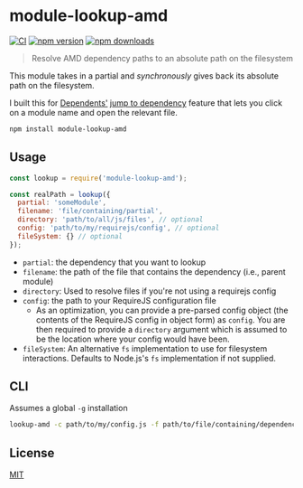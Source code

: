 # module-lookup-amd

[![CI](https://img.shields.io/github/actions/workflow/status/dependents/node-module-lookup-amd/ci.yml?branch=main&label=CI&logo=github)](https://github.com/dependents/node-module-lookup-amd/actions/workflows/ci.yml?query=branch%3Amain)
[![npm version](https://img.shields.io/npm/v/module-lookup-amd?logo=npm&logoColor=fff)](https://www.npmjs.com/package/module-lookup-amd)
[![npm downloads](https://img.shields.io/npm/dm/module-lookup-amd)](https://www.npmjs.com/package/module-lookup-amd)

> Resolve AMD dependency paths to an absolute path on the filesystem

This module takes in a partial and *synchronously* gives back its absolute path on the filesystem.

I built this for [Dependents'](https://sublime.wbond.net/packages/Dependents) [jump to dependency](https://github.com/dependents/Dependents#jump-to-a-dependency) feature that lets you click on a module name
and open the relevant file.

```sh
npm install module-lookup-amd
```

## Usage

```js
const lookup = require('module-lookup-amd');

const realPath = lookup({
  partial: 'someModule',
  filename: 'file/containing/partial',
  directory: 'path/to/all/js/files', // optional
  config: 'path/to/my/requirejs/config', // optional
  fileSystem: {} // optional
});
```

* `partial`: the dependency that you want to lookup
* `filename`: the path of the file that contains the dependency (i.e., parent module)
* `directory`: Used to resolve files if you're not using a requirejs config
* `config`: the path to your RequireJS configuration file
  * As an optimization, you can provide a pre-parsed config object (the contents of the RequireJS config in object form)
  as `config`. You are then required to provide a `directory` argument which is assumed to be the location where your config would have been.
* `fileSystem`: An alternative `fs` implementation to use for filesystem interactions. Defaults to Node.js's `fs` implementation if not supplied.

## CLI

Assumes a global `-g` installation

```sh
lookup-amd -c path/to/my/config.js -f path/to/file/containing/dependency -d path/containing/all/files my/dependency/name
```

## License

[MIT](LICENSE)
